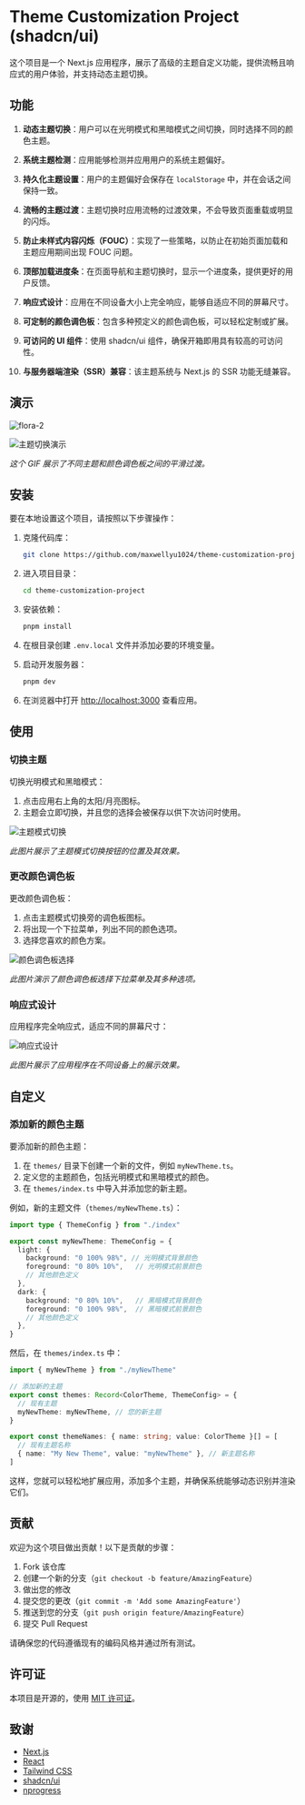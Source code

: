 # Theme Customization Project (shadcn/ui)

这个项目是一个 Next.js 应用程序，展示了高级的主题自定义功能，提供流畅且响应式的用户体验，并支持动态主题切换。

## 功能

1. **动态主题切换**：用户可以在光明模式和黑暗模式之间切换，同时选择不同的颜色主题。

2. **系统主题检测**：应用能够检测并应用用户的系统主题偏好。

3. **持久化主题设置**：用户的主题偏好会保存在 `localStorage` 中，并在会话之间保持一致。

4. **流畅的主题过渡**：主题切换时应用流畅的过渡效果，不会导致页面重载或明显的闪烁。

5. **防止未样式内容闪烁（FOUC）**：实现了一些策略，以防止在初始页面加载和主题应用期间出现 FOUC 问题。

6. **顶部加载进度条**：在页面导航和主题切换时，显示一个进度条，提供更好的用户反馈。

7. **响应式设计**：应用在不同设备大小上完全响应，能够自适应不同的屏幕尺寸。

8. **可定制的颜色调色板**：包含多种预定义的颜色调色板，可以轻松定制或扩展。

9. **可访问的 UI 组件**：使用 shadcn/ui 组件，确保开箱即用具有较高的可访问性。

10. **与服务器端渲染（SSR）兼容**：该主题系统与 Next.js 的 SSR 功能无缝兼容。

## 演示
![flora-2](https://github.com/user-attachments/assets/aef5f708-c2b0-4a76-9ff1-03e57a43625c)

![主题切换演示](screenshot/theme-switching-demo.gif)

*这个 GIF 展示了不同主题和颜色调色板之间的平滑过渡。*

## 安装

要在本地设置这个项目，请按照以下步骤操作：

1. 克隆代码库：
   ```bash
   git clone https://github.com/maxwellyu1024/theme-customization-project.git
   ```

2. 进入项目目录：
   ```bash
   cd theme-customization-project
   ```

3. 安装依赖：
   ```bash
   pnpm install
   ```

4. 在根目录创建 `.env.local` 文件并添加必要的环境变量。

5. 启动开发服务器：
   ```bash
   pnpm dev
   ```

6. 在浏览器中打开 [http://localhost:3000](http://localhost:3000) 查看应用。

## 使用

### 切换主题

切换光明模式和黑暗模式：

1. 点击应用右上角的太阳/月亮图标。
2. 主题会立即切换，并且您的选择会被保存以供下次访问时使用。

![主题模式切换](screenshot/theme-mode-switching.png)

*此图片展示了主题模式切换按钮的位置及其效果。*

### 更改颜色调色板

更改颜色调色板：

1. 点击主题模式切换旁的调色板图标。
2. 将出现一个下拉菜单，列出不同的颜色选项。
3. 选择您喜欢的颜色方案。

![颜色调色板选择](screenshot/color-palette-selection.png)

*此图片演示了颜色调色板选择下拉菜单及其多种选项。*

### 响应式设计

应用程序完全响应式，适应不同的屏幕尺寸：

![响应式设计](screenshot/responsive-design.png)

*此图片展示了应用程序在不同设备上的展示效果。*

## 自定义

### 添加新的颜色主题

要添加新的颜色主题：

1. 在 `themes/` 目录下创建一个新的文件，例如 `myNewTheme.ts`。
2. 定义您的主题颜色，包括光明模式和黑暗模式的颜色。
3. 在 `themes/index.ts` 中导入并添加您的新主题。

例如，新的主题文件（`themes/myNewTheme.ts`）：

```typescript
import type { ThemeConfig } from "./index"

export const myNewTheme: ThemeConfig = {
  light: {
    background: "0 100% 98%", // 光明模式背景颜色
    foreground: "0 80% 10%",   // 光明模式前景颜色
    // 其他颜色定义
  },
  dark: {
    background: "0 80% 10%",   // 黑暗模式背景颜色
    foreground: "0 100% 98%",  // 黑暗模式前景颜色
    // 其他颜色定义
  },
}
```

然后，在 `themes/index.ts` 中：

```typescript
import { myNewTheme } from "./myNewTheme"

// 添加新的主题
export const themes: Record<ColorTheme, ThemeConfig> = {
  // 现有主题
  myNewTheme: myNewTheme, // 您的新主题
}

export const themeNames: { name: string; value: ColorTheme }[] = [
  // 现有主题名称
  { name: "My New Theme", value: "myNewTheme" }, // 新主题名称
]
```

这样，您就可以轻松地扩展应用，添加多个主题，并确保系统能够动态识别并渲染它们。

## 贡献

欢迎为这个项目做出贡献！以下是贡献的步骤：

1. Fork 该仓库
2. 创建一个新的分支（`git checkout -b feature/AmazingFeature`）
3. 做出您的修改
4. 提交您的更改（`git commit -m 'Add some AmazingFeature'`）
5. 推送到您的分支（`git push origin feature/AmazingFeature`）
6. 提交 Pull Request

请确保您的代码遵循现有的编码风格并通过所有测试。

## 许可证

本项目是开源的，使用 [MIT 许可证](LICENSE)。

## 致谢

- [Next.js](https://nextjs.org/)
- [React](https://reactjs.org/)
- [Tailwind CSS](https://tailwindcss.com/)
- [shadcn/ui](https://ui.shadcn.com/)
- [nprogress](https://ricostacruz.com/nprogress/)
